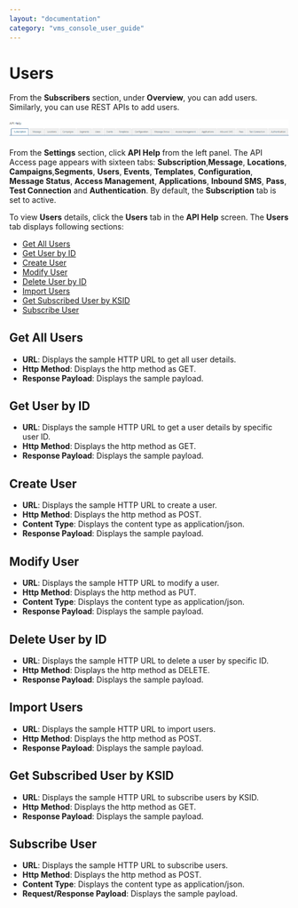 ```yaml
---
layout: "documentation"
category: "vms_console_user_guide"
---
```

                           

Users
=====

From the **Subscribers** section, under **Overview**, you can add users. Similarly, you can use REST APIs to add users.

![](../Resources/Images/Settings/API_Help/user_striip_635x69.png)

From the **Settings** section, click **API Help** from the left panel. The API Access page appears with sixteen tabs: **Subscription**,**Message**, **Locations**, **Campaigns**,**Segments**, **Users**, **Events**, **Templates**, **Configuration**, **Message Status**, **Access Management**, **Applications**, **Inbound SMS**, **Pass**, **Test Connection** and **Authentication**. By default, the **Subscription** tab is set to active.

To view **Users** details, click the **Users** tab in the **API Help** screen. The **Users** tab displays following sections:

*   [Get All Users](#get-all-users)
*   [Get User by ID](#get-user-by-id)
*   [Create User](#create-user)
*   [Modify User](#modify-user)
*   [Delete User by ID](#delete-user-by-id)
*   [Import Users](#import-users)
*   [Get Subscribed User by KSID](#get-subscribed-user-by-ksid)
*   [Subscribe User](#subscribe-user)

Get All Users
-------------

*   **URL**: Displays the sample HTTP URL to get all user details.
*   **Http Method**: Displays the http method as GET.
*   **Response Payload**: Displays the sample payload.

Get User by ID
--------------

*   **URL**: Displays the sample HTTP URL to get a user details by specific user ID.
*   **Http Method**: Displays the http method as GET.
*   **Response Payload**: Displays the sample payload.

Create User
-----------

*   **URL**: Displays the sample HTTP URL to create a user.
*   **Http Method**: Displays the http method as POST.
*   **Content Type**: Displays the content type as application/json.
*   **Response Payload**: Displays the sample payload.

Modify User
-----------

*   **URL**: Displays the sample HTTP URL to modify a user.
*   **Http Method**: Displays the http method as PUT.
*   **Content Type**: Displays the content type as application/json.
*   **Response Payload**: Displays the sample payload.

Delete User by ID
-----------------

*   **URL**: Displays the sample HTTP URL to delete a user by specific ID.
*   **Http Method**: Displays the http method as DELETE.
*   **Response Payload**: Displays the sample payload.

Import Users
------------

*   **URL**: Displays the sample HTTP URL to import users.
*   **Http Method**: Displays the http method as POST.
*   **Response Payload**: Displays the sample payload.

Get Subscribed User by KSID
---------------------------

*   **URL**: Displays the sample HTTP URL to subscribe users by KSID.
*   **Http Method**: Displays the http method as GET.
*   **Response Payload**: Displays the sample payload.

Subscribe User
--------------

*   **URL**: Displays the sample HTTP URL to subscribe users.
*   **Http Method**: Displays the http method as POST.
*   **Content Type**: Displays the content type as application/json.
*   **Request/Response Payload**: Displays the sample payload.
